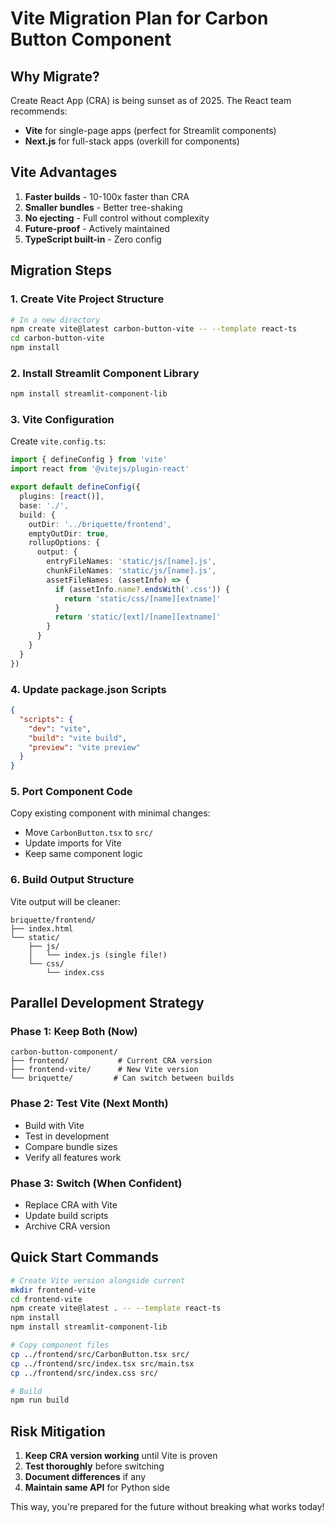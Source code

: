 # Vite Migration Plan for Carbon Button Component

## Why Migrate?

Create React App (CRA) is being sunset as of 2025. The React team recommends:
- **Vite** for single-page apps (perfect for Streamlit components)
- **Next.js** for full-stack apps (overkill for components)

## Vite Advantages

1. **Faster builds** - 10-100x faster than CRA
2. **Smaller bundles** - Better tree-shaking
3. **No ejecting** - Full control without complexity
4. **Future-proof** - Actively maintained
5. **TypeScript built-in** - Zero config

## Migration Steps

### 1. Create Vite Project Structure

```bash
# In a new directory
npm create vite@latest carbon-button-vite -- --template react-ts
cd carbon-button-vite
npm install
```

### 2. Install Streamlit Component Library

```bash
npm install streamlit-component-lib
```

### 3. Vite Configuration

Create `vite.config.ts`:
```typescript
import { defineConfig } from 'vite'
import react from '@vitejs/plugin-react'

export default defineConfig({
  plugins: [react()],
  base: './',
  build: {
    outDir: '../briquette/frontend',
    emptyOutDir: true,
    rollupOptions: {
      output: {
        entryFileNames: 'static/js/[name].js',
        chunkFileNames: 'static/js/[name].js',
        assetFileNames: (assetInfo) => {
          if (assetInfo.name?.endsWith('.css')) {
            return 'static/css/[name][extname]'
          }
          return 'static/[ext]/[name][extname]'
        }
      }
    }
  }
})
```

### 4. Update package.json Scripts

```json
{
  "scripts": {
    "dev": "vite",
    "build": "vite build",
    "preview": "vite preview"
  }
}
```

### 5. Port Component Code

Copy existing component with minimal changes:
- Move `CarbonButton.tsx` to `src/`
- Update imports for Vite
- Keep same component logic

### 6. Build Output Structure

Vite output will be cleaner:
```
briquette/frontend/
├── index.html
└── static/
    ├── js/
    │   └── index.js (single file!)
    └── css/
        └── index.css
```

## Parallel Development Strategy

### Phase 1: Keep Both (Now)
```
carbon-button-component/
├── frontend/           # Current CRA version
├── frontend-vite/      # New Vite version
└── briquette/         # Can switch between builds
```

### Phase 2: Test Vite (Next Month)
- Build with Vite
- Test in development
- Compare bundle sizes
- Verify all features work

### Phase 3: Switch (When Confident)
- Replace CRA with Vite
- Update build scripts
- Archive CRA version

## Quick Start Commands

```bash
# Create Vite version alongside current
mkdir frontend-vite
cd frontend-vite
npm create vite@latest . -- --template react-ts
npm install
npm install streamlit-component-lib

# Copy component files
cp ../frontend/src/CarbonButton.tsx src/
cp ../frontend/src/index.tsx src/main.tsx
cp ../frontend/src/index.css src/

# Build
npm run build
```

## Risk Mitigation

1. **Keep CRA version working** until Vite is proven
2. **Test thoroughly** before switching
3. **Document differences** if any
4. **Maintain same API** for Python side

This way, you're prepared for the future without breaking what works today!